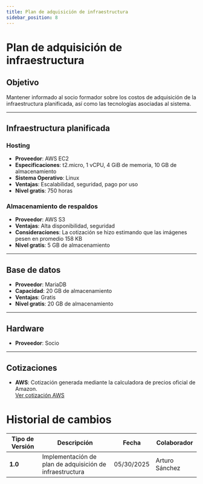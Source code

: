 ```yaml
---
title: Plan de adquisición de infraestructura
sidebar_position: 8
---
```


# Plan de adquisición de infraestructura

## Objetivo

Mantener informado al socio formador sobre los costos de adquisición de la infraestructura planificada, así como las tecnologías asociadas al sistema.

---

## Infraestructura planificada

### Hosting

- **Proveedor**: AWS EC2  
- **Especificaciones**: t2.micro, 1 vCPU, 4 GiB de memoria, 10 GB de almacenamiento  
- **Sistema Operativo**: Linux
- **Ventajas**: Escalabilidad, seguridad, pago por uso  
- **Nivel gratis**: 750 horas  

### Almacenamiento de respaldos

- **Proveedor**: AWS S3  
- **Ventajas**: Alta disponibilidad, seguridad  
- **Consideraciones**: La cotización se hizo estimando que las imágenes pesen en promedio 158 KB  
- **Nivel gratis**: 5 GB de almacenamiento  

---

## Base de datos

- **Proveedor**: MariaDB 
- **Capacidad**: 20 GB de almacenamiento  
- **Ventajas**: Gratis  
- **Nivel gratis**: 20 GB de almacenamiento  

---

## Hardware

- **Proveedor**: Socio   

---

## Cotizaciones

- **AWS**: Cotización generada mediante la calculadora de precios oficial de Amazon.  
  [Ver cotización AWS](https://drive.google.com/file/d/1Ey0RAPLCcacJTQDKdy0Y2XiYEu_3BNdi/view?usp=drive_link)


# Historial de cambios

| **Tipo de Versión** | **Descripción**                                             | **Fecha** | **Colaborador**            |
| ------------------- | ----------------------------------------------------------- | --------- | -------------------------- |
| **1.0**             | Implementación de plan de adquisición de infraestructura                         | 05/30/2025 | Arturo Sánchez               |